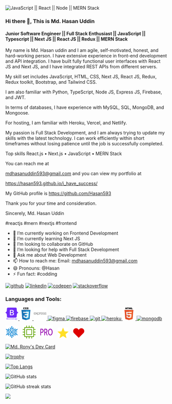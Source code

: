 ![JavaScript || React || Node || MERN Stack](https://.jpg)
### Hi there 👋, This is Md. Hasan Uddin
#### Junior Software Engineer || Full Stack Enthusiast || JavaScript || Typescript || Next JS || React JS || Redux || MERN Stack
<p>
My name is Md. Hasan uddin and I am agile, self-motivated, honest, and hard-working person.
I have extensive experience in front-end development and API integration.
I have built fully functional user interfaces with React JS and Next JS, and I have integrated REST APIs from different servers.
</p>

My skill set includes JavaScript, HTML, CSS, Next JS, React JS, Redux, Redux toolkit, Bootstrap, and Tailwind CSS.

I am also familiar with Python, TypeScript, Node JS, Express JS, Firebase, and JWT.

In terms of databases, I have experience with MySQL, SQL, MongoDB, and Mongoose.

For hosting, I am familiar with Heroku, Vercel, and Netlify.

My passion is Full Stack Development, and I am always trying to update my skills with the latest technology. I can work efficiently within short timeframes without losing patience until the job is successfully completed.

Top skills
React.js • Next.js • JavaScript • MERN Stack

You can reach me at 

mdhasanuddin593@gmail.com
and you can view my portfolio at 

https://hasan593.github.io/i_have_success/

My GitHub profile is https://github.com/Hasan593

Thank you for your time and consideration.

Sincerely,
Md. Hasan Uddin

#reactjs #mern #nextjs #frontend

- 🔭 I’m currently working on Frontend Development 
- 🌱 I’m currently learning Next JS 
- 👯 I’m looking to collaborate on GitHub 
- 🤔 I’m looking for help with Full Stack Development 
- 💬 Ask me about Web Development 
- 📫 How to reach me: Email: mdhasanuddin593@gmail.com 
- 😄 Pronouns: @Hasan 
- ⚡ Fun fact: #codding 


[<img src='https://cdn.jsdelivr.net/npm/simple-icons@3.0.1/icons/github.svg' alt='github' height='40'>](https://github.com/Md-RonyAhmed)  [<img src='https://cdn.jsdelivr.net/npm/simple-icons@3.0.1/icons/linkedin.svg' alt='linkedin' height='40'>](https://www.linkedin.com/in/md-rony-92bb62159/)  [<img src='https://cdn.jsdelivr.net/npm/simple-icons@3.0.1/icons/codepen.svg' alt='codepen' height='40'>](https://codepen.io/@mdRony)  [<img src='https://cdn.jsdelivr.net/npm/simple-icons@3.0.1/icons/stackoverflow.svg' alt='stackoverflow' height='40'>](https://stackoverflow.com/users/17323649)  

<h3 align="left">Languages and Tools:</h3>
<p align="left"> <a href="https://getbootstrap.com" target="_blank" rel="noreferrer"> <img src="https://raw.githubusercontent.com/devicons/devicon/master/icons/bootstrap/bootstrap-plain-wordmark.svg" alt="bootstrap" width="40" height="40"/> </a> <a href="https://www.w3schools.com/css/" target="_blank" rel="noreferrer"> <img src="https://raw.githubusercontent.com/devicons/devicon/master/icons/css3/css3-original-wordmark.svg" alt="css3" width="40" height="40"/> </a> <a href="https://expressjs.com" target="_blank" rel="noreferrer"> <img src="https://raw.githubusercontent.com/devicons/devicon/master/icons/express/express-original-wordmark.svg" alt="express" width="40" height="40"/> </a> <a href="https://www.figma.com/" target="_blank" rel="noreferrer"> <img src="https://www.vectorlogo.zone/logos/figma/figma-icon.svg" alt="figma" width="40" height="40"/> </a> <a href="https://firebase.google.com/" target="_blank" rel="noreferrer"> <img src="https://www.vectorlogo.zone/logos/firebase/firebase-icon.svg" alt="firebase" width="40" height="40"/> </a> <a href="https://git-scm.com/" target="_blank" rel="noreferrer"> <img src="https://www.vectorlogo.zone/logos/git-scm/git-scm-icon.svg" alt="git" width="40" height="40"/> </a> <a href="https://heroku.com" target="_blank" rel="noreferrer"> <img src="https://www.vectorlogo.zone/logos/heroku/heroku-icon.svg" alt="heroku" width="40" height="40"/> </a> <a href="https://www.w3.org/html/" target="_blank" rel="noreferrer"> <img src="https://raw.githubusercontent.com/devicons/devicon/master/icons/html5/html5-original-wordmark.svg" alt="html5" width="40" height="40"/> </a> <a href="https://developer.mozilla.org/en-US/docs/Web/JavaScript" target="_blank" rel="noreferrer"> <img src="https://www.vectorlogo.zone/logos/mongodb/mongodb-icon.svg" alt="mongodb" width="40" height="40"/>

<a href='https://archiveprogram.github.com/'><img src='https://raw.githubusercontent.com/acervenky/animated-github-badges/master/assets/acbadge.gif' width='40' height='40'></a> <a href='https://docs.github.com/en/developers'><img src='https://raw.githubusercontent.com/acervenky/animated-github-badges/master/assets/devbadge.gif' width='40' height='40'></a> <a href='https://github.com/pricing'><img src='https://raw.githubusercontent.com/acervenky/animated-github-badges/master/assets/pro.gif' width='40' height='40'></a> <a href='https://stars.github.com/'><img src='https://raw.githubusercontent.com/acervenky/animated-github-badges/master/assets/starbadge.gif' width='35' height='35'></a> <a href='https://docs.github.com/en/github/supporting-the-open-source-community-with-github-sponsors'><img src='https://raw.githubusercontent.com/acervenky/animated-github-badges/master/assets/sponsorbadge.gif' width='35' height='35'></a> 

<a href="https://app.daily.dev/mdrony"><img src="https://api.daily.dev/devcards/v2/XLWLbvpnr6r1CwnZGGhtu.png?r=clf&type=wide" width="652" alt="Md. Rony's Dev Card"/></a>

[![trophy](https://github-profile-trophy.vercel.app/?username=Md-RonyAhmed)](https://github.com/ryo-ma/github-profile-trophy)

[![Top Langs](https://github-readme-stats.vercel.app/api/top-langs/?username=Md-RonyAhmed)](https://github.com/anuraghazra/github-readme-stats)

![GitHub stats](https://github-readme-stats.vercel.app/api?username=Md-RonyAhmed&show_icons=true&count_private=true)  

![GitHub streak stats](https://github-readme-streak-stats.herokuapp.com/?user=Md-RonyAhmed)

![](https://komarev.com/ghpvc/?username=Md-RonyAhmed&color=green)
